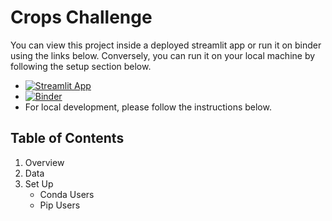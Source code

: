 # Crops Challenge

You can view this project inside a deployed streamlit app or run it on binder using the links below. Conversely, you can run it on your local machine by following the setup section below.

-  [![Streamlit App](https://static.streamlit.io/badges/streamlit_badge_black_white.svg)](https://bio-challenge.onrender.com/)
- [![Binder](https://mybinder.org/badge_logo.svg)](https://mybinder.org/v2/gh/ramonpzg/agri_challenge/HEAD?labpath=exploration.ipynb)
- For local development, please follow the instructions below.

## Table of Contents
1. Overview
2. Data
3. Set Up
    - Conda Users
    - Pip Users